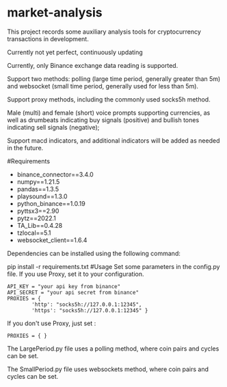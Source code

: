 # market-analysis
This project records some auxiliary analysis tools for cryptocurrency transactions in development.

Currently not yet perfect, continuously updating

Currently, only Binance exchange data reading is supported.

Support two methods: polling (large time period, generally greater than 5m) and websocket (small time period, generally used for less than 5m).

Support proxy methods, including the commonly used socks5h method.

Male (multi) and female (short) voice prompts supporting currencies, as well as drumbeats indicating buy signals (positive) and bullish tones indicating sell signals (negative);

Support macd indicators, and additional indicators will be added as needed in the future.

#Requirements
* binance_connector==3.4.0
* numpy==1.21.5
* pandas==1.3.5
* playsound==1.3.0
* python_binance==1.0.19
* pyttsx3==2.90
* pytz==2022.1
* TA_Lib==0.4.28
* tzlocal==5.1
* websocket_client==1.6.4

Dependencies can be installed using the following command:

pip install -r requirements.txt
#Usage
Set some parameters in the config.py file.
If you use Proxy, set it to your configuration.
```shell
API_KEY = "your api key from binance"
API_SECRET = "your api secret from binance"
PROXIES = {
        'http': "socks5h://127.0.0.1:12345",
        'https': "socks5h://127.0.0.1:12345" }
```
If you don't use Proxy, just set :

```shell
PROXIES = { }
```
The LargePeriod.py file uses a polling method, where coin pairs and cycles can be set.

The SmallPeriod.py file uses websockets  method, where coin pairs and cycles can be set.

